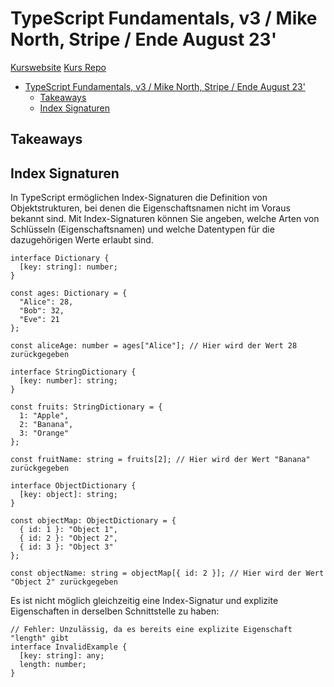 # TypeScript Fundamentals, v3 / Mike North, Stripe / Ende August 23'

[Kurswebsite](https://www.typescript-training.com/course/fundamentals-v3/)
[Kurs Repo](https://github.com/mike-north/ts-fundamentals-v3)

- [TypeScript Fundamentals, v3 / Mike North, Stripe / Ende August 23'](#typescript-fundamentals-v3--mike-north-stripe--ende-august-23)
  - [Takeaways](#takeaways)
  - [Index Signaturen](#index-signaturen)

## Takeaways

## Index Signaturen

In TypeScript ermöglichen Index-Signaturen die Definition von Objektstrukturen, bei denen die Eigenschaftsnamen nicht im Voraus bekannt sind. Mit Index-Signaturen können Sie angeben, welche Arten von Schlüsseln (Eigenschaftsnamen) und welche Datentypen für die dazugehörigen Werte erlaubt sind.

```
interface Dictionary {
  [key: string]: number;
}

const ages: Dictionary = {
  "Alice": 28,
  "Bob": 32,
  "Eve": 21
};

const aliceAge: number = ages["Alice"]; // Hier wird der Wert 28 zurückgegeben
```
```
interface StringDictionary {
  [key: number]: string;
}

const fruits: StringDictionary = {
  1: "Apple",
  2: "Banana",
  3: "Orange"
};

const fruitName: string = fruits[2]; // Hier wird der Wert "Banana" zurückgegeben
```
```
interface ObjectDictionary {
  [key: object]: string;
}

const objectMap: ObjectDictionary = {
  { id: 1 }: "Object 1",
  { id: 2 }: "Object 2",
  { id: 3 }: "Object 3"
};

const objectName: string = objectMap[{ id: 2 }]; // Hier wird der Wert "Object 2" zurückgegeben
```
Es ist nicht möglich gleichzeitig eine Index-Signatur und explizite Eigenschaften in derselben Schnittstelle zu haben:
```
// Fehler: Unzulässig, da es bereits eine explizite Eigenschaft "length" gibt
interface InvalidExample {
  [key: string]: any;
  length: number;
}
```


